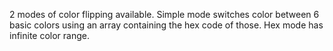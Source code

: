 2 modes of color flipping available.
Simple mode switches color between 6 basic colors using an array containing the hex code of those.
Hex mode has infinite color range.
